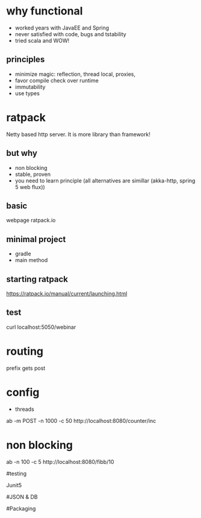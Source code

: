 # why functional

- worked years with JavaEE and Spring
- never satisfied with code, bugs and tstability
- tried scala and WOW!

## principles
- minimize magic: reflection, thread local, proxies,
- favor compile check over runtime
- immutability
- use types


# ratpack

Netty based http server.
It is more library than framework!

## but why
- non  blocking
- stable, proven
- you need to learn principle (all alternatives are simillar (akka-http, spring 5 web flux))

## basic
webpage ratpack.io


## minimal project
- gradle
- main method

## starting ratpack
https://ratpack.io/manual/current/launching.html

## test
curl localhost:5050/webinar

# routing
prefix
gets 
post

# config

- threads

ab -m POST  -n 1000 -c 50 http://localhost:8080/counter/inc

# non blocking

ab  -n 100 -c 5 http://localhost:8080/fibb/10

#testing

Junit5

#JSON & DB


#Packaging









 


